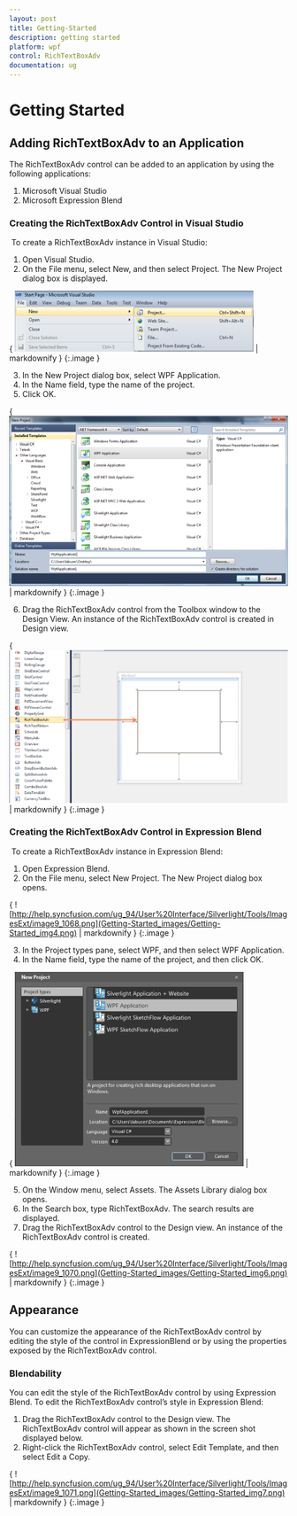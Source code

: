 ```yaml
---
layout: post
title: Getting-Started
description: getting started
platform: wpf
control: RichTextBoxAdv
documentation: ug
---
```


# Getting Started

## Adding RichTextBoxAdv to an Application 

The RichTextBoxAdv control can be added to an application by using the following applications:

1. Microsoft Visual Studio
2. Microsoft Expression Blend



### Creating the RichTextBoxAdv Control in Visual Studio

 To create a RichTextBoxAdv instance in Visual Studio:

1. Open Visual Studio. 
2. On the File menu, select New, and then select Project. The New Project dialog box is displayed.





{ ![Description: C:/Documents and Settings/labuser/My Documents/SL tools correct image.png](Getting-Started_images/Getting-Started_img1.png) | markdownify }
{:.image }


3. In the New Project dialog box, select WPF Application.
4. In the Name field, type the name of the project. 
5. Click OK.



{ ![C:/Users/labuser/Desktop/Rich/VSnew.png](Getting-Started_images/Getting-Started_img2.png) | markdownify }
{:.image }




6. Drag the RichTextBoxAdv control from the Toolbox window to the Design View. An instance of the RichTextBoxAdv control is created in Design view.



{ ![](Getting-Started_images/Getting-Started_img3.png) | markdownify }
{:.image }




### Creating the RichTextBoxAdv Control in Expression Blend

 To create a RichTextBoxAdv instance in Expression Blend:

1. Open Expression Blend.
2. On the File menu, select New Project. The New Project dialog box opens.



{ ![http://help.syncfusion.com/ug_94/User%20Interface/Silverlight/Tools/ImagesExt/image9_1068.png](Getting-Started_images/Getting-Started_img4.png) | markdownify }
{:.image }


3. In the Project types pane, select WPF, and then select WPF Application.
4. In the Name field, type the name of the project, and then click OK.



{ ![C:/Users/labuser/Desktop/Rich/Blendnew.png](Getting-Started_images/Getting-Started_img5.png) | markdownify }
{:.image }


5. On the Window menu, select Assets. The Assets Library dialog box opens.
6. In the Search box, type RichTextBoxAdv. The search results are displayed.
7. Drag the RichTextBoxAdv control to the Design view. An instance of the RichTextBoxAdv control is created. 



{ ![http://help.syncfusion.com/ug_94/User%20Interface/Silverlight/Tools/ImagesExt/image9_1070.png](Getting-Started_images/Getting-Started_img6.png) | markdownify }
{:.image }


## Appearance

You can customize the appearance of the RichTextBoxAdv control by editing the style of the control in ExpressionBlend or by using the properties exposed by the RichTextBoxAdv control.

### Blendability

You can edit the style of the RichTextBoxAdv control by using Expression Blend. To edit the RichTextBoxAdv control’s style in Expression Blend:

1. Drag the RichTextBoxAdv control to the Design view. The RichTextBoxAdv control will appear as shown in the screen shot displayed below.
2. Right-click the RichTextBoxAdv control, select Edit Template, and then select Edit a Copy. 





{ ![http://help.syncfusion.com/ug_94/User%20Interface/Silverlight/Tools/ImagesExt/image9_1071.png](Getting-Started_images/Getting-Started_img7.png) | markdownify }
{:.image }


